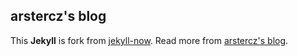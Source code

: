 ## arstercz's blog

This **Jekyll** is fork from [jekyll-now](https://github.com/barryclark/jekyll-now). Read more from [arstercz's blog](https://blog.arstercz.com).

